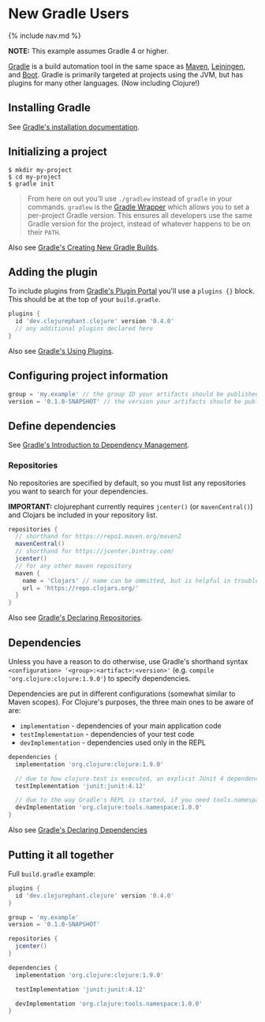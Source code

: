 # New Gradle Users

{% include nav.md %}

**NOTE:** This example assumes Gradle 4 or higher.

[Gradle](https://docs.gradle.org/current/userguide/userguide.html) is a build automation tool in the same space as [Maven](https://maven.apache.org), [Leiningen](https://leiningen.org), and [Boot](https://boot-clj.com). Gradle is primarily targeted at projects using the JVM, but has plugins for many other languages. (Now including Clojure!)

## Installing Gradle

See [Gradle's installation documentation](https://docs.gradle.org/current/userguide/installation.html).

## Initializing a project

```
$ mkdir my-project
$ cd my-project
$ gradle init
```

> From here on out you'll use `./gradlew` instead of `gradle` in your commands. `gradlew` is the [Gradle Wrapper](https://docs.gradle.org/current/userguide/gradle_wrapper.html) which allows you to set a per-project Gradle version. This ensures all developers use the same Gradle version for the project, instead of whatever happens to be on their `PATH`.

Also see [Gradle's Creating New Gradle Builds](https://guides.gradle.org/creating-new-gradle-builds).

## Adding the plugin

To include plugins from [Gradle's Plugin Portal](https://plugins.gradle.org/) you'll use a `plugins {}` block. This should be at the top of your `build.gradle`.

```groovy
plugins {
  id 'dev.clojurephant.clojure' version '0.4.0'
  // any additional plugins declared here
}
```

Also see [Gradle's Using Plugins](https://docs.gradle.org/current/userguide/plugins.html).

## Configuring project information

```groovy
group = 'my.example' // the group ID your artifacts should be published under
version = '0.1.0-SNAPSHOT' // the version your artifacts should be published under
```

## Define dependencies

See [Gradle's Introduction to Dependency Management](https://docs.gradle.org/current/userguide/introduction_dependency_management.html).

### Repositories

No repositories are specified by default, so you must list any repositories you want to search for your dependencies.

**IMPORTANT:** clojurephant currently requires `jcenter()` (or `mavenCentral()`) and Clojars be included in your repository list.

```groovy
repositories {
  // shorthand for https://repo1.maven.org/maven2
  mavenCentral()
  // shorthand for https://jcenter.bintray.com/
  jcenter()
  // for any other maven repository
  maven {
    name = 'Clojars' // name can be ommitted, but is helpful in troubleshooting
    url = 'https://repo.clojars.org/'
  }
}
```

Also see [Gradle's Declaring Repositories](https://docs.gradle.org/current/userguide/declaring_repositories.html).

## Dependencies

Unless you have a reason to do otherwise, use Gradle's shorthand syntax `<configuration> '<group>:<artifact>:<version>'` (e.g. `compile 'org.clojure:clojure:1.9.0'`) to specify dependencies.

Dependencies are put in different configurations (somewhat similar to Maven scopes). For Clojure's purposes, the three main ones to be aware of are:

- `implementation` - dependencies of your main application code
- `testImplementation` - dependencies of your test code
- `devImplementation` - dependencies used only in the REPL

```groovy
dependencies {
  implementation 'org.clojure:clojure:1.9.0'

  // due to how clojure.test is executed, an explicit JUnit 4 dependency is needed
  testImplementation 'junit:junit:4.12'

  // due to the way Gradle's REPL is started, if you need tools.namespace, you must be on 0.3+
  devImplementation 'org.clojure:tools.namespace:1.0.0'
}
```

Also see [Gradle's Declaring Dependencies](https://docs.gradle.org/current/userguide/declaring_dependencies.html)

## Putting it all together

Full `build.gradle` example:

```groovy
plugins {
  id 'dev.clojurephant.clojure' version '0.4.0'
}

group = 'my.example'
version = '0.1.0-SNAPSHOT'

repositories {
  jcenter()
}

dependencies {
  implementation 'org.clojure:clojure:1.9.0'

  testImplementation 'junit:junit:4.12'

  devImplementation 'org.clojure:tools.namespace:1.0.0'
}
```
